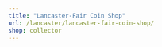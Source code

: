 ```yaml
---
title: "Lancaster-Fair Coin Shop"
url: /lancaster/lancaster-fair-coin-shop/
shop: collector
---
```

